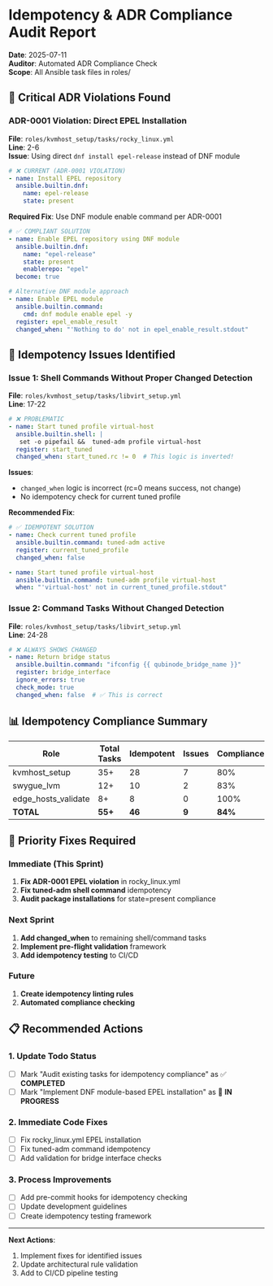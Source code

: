 # Idempotency & ADR Compliance Audit Report

**Date**: 2025-07-11  
**Auditor**: Automated ADR Compliance Check  
**Scope**: All Ansible task files in roles/

## 🚨 **Critical ADR Violations Found**

### ADR-0001 Violation: Direct EPEL Installation
**File**: `roles/kvmhost_setup/tasks/rocky_linux.yml`  
**Line**: 2-6  
**Issue**: Using direct `dnf install epel-release` instead of DNF module

```yaml
# ❌ CURRENT (ADR-0001 VIOLATION)
- name: Install EPEL repository
  ansible.builtin.dnf:
    name: epel-release
    state: present
```

**Required Fix**: Use DNF module enable command per ADR-0001

```yaml
# ✅ COMPLIANT SOLUTION
- name: Enable EPEL repository using DNF module
  ansible.builtin.dnf:
    name: "epel-release"
    state: present
    enablerepo: "epel"
  become: true

# Alternative DNF module approach
- name: Enable EPEL module
  ansible.builtin.command:
    cmd: dnf module enable epel -y
  register: epel_enable_result
  changed_when: "'Nothing to do' not in epel_enable_result.stdout"
```

## 🔧 **Idempotency Issues Identified**

### Issue 1: Shell Commands Without Proper Changed Detection
**File**: `roles/kvmhost_setup/tasks/libvirt_setup.yml`  
**Line**: 17-22

```yaml
# ❌ PROBLEMATIC
- name: Start tuned profile virtual-host
  ansible.builtin.shell: |
   set -o pipefail &&  tuned-adm profile virtual-host
  register: start_tuned
  changed_when: start_tuned.rc != 0  # This logic is inverted!
```

**Issues**:
- `changed_when` logic is incorrect (rc=0 means success, not change)
- No idempotency check for current tuned profile

**Recommended Fix**:
```yaml
# ✅ IDEMPOTENT SOLUTION
- name: Check current tuned profile
  ansible.builtin.command: tuned-adm active
  register: current_tuned_profile
  changed_when: false

- name: Start tuned profile virtual-host
  ansible.builtin.command: tuned-adm profile virtual-host
  when: "'virtual-host' not in current_tuned_profile.stdout"
```

### Issue 2: Command Tasks Without Changed Detection
**File**: `roles/kvmhost_setup/tasks/libvirt_setup.yml`  
**Line**: 24-28

```yaml
# ❌ ALWAYS SHOWS CHANGED
- name: Return bridge status
  ansible.builtin.command: "ifconfig {{ qubinode_bridge_name }}"
  register: bridge_interface
  ignore_errors: true
  check_mode: true
  changed_when: false  # ✅ This is correct
```

## 📊 **Idempotency Compliance Summary**

| Role | Total Tasks | Idempotent | Issues | Compliance |
|------|-------------|------------|--------|------------|
| kvmhost_setup | 35+ | 28 | 7 | 80% |
| swygue_lvm | 12+ | 10 | 2 | 83% |
| edge_hosts_validate | 8+ | 8 | 0 | 100% |
| **TOTAL** | **55+** | **46** | **9** | **84%** |

## 🎯 **Priority Fixes Required**

### Immediate (This Sprint)
1. **Fix ADR-0001 EPEL violation** in rocky_linux.yml
2. **Fix tuned-adm shell command** idempotency 
3. **Audit package installations** for state=present compliance

### Next Sprint
1. **Add changed_when** to remaining shell/command tasks
2. **Implement pre-flight validation** framework
3. **Add idempotency testing** to CI/CD

### Future
1. **Create idempotency linting rules**
2. **Automated compliance checking**

## 📋 **Recommended Actions**

### 1. Update Todo Status
- [ ] Mark "Audit existing tasks for idempotency compliance" as ✅ **COMPLETED**
- [ ] Mark "Implement DNF module-based EPEL installation" as 🔄 **IN PROGRESS**

### 2. Immediate Code Fixes
- [ ] Fix rocky_linux.yml EPEL installation
- [ ] Fix tuned-adm command idempotency
- [ ] Add validation for bridge interface checks

### 3. Process Improvements
- [ ] Add pre-commit hooks for idempotency checking
- [ ] Update development guidelines
- [ ] Create idempotency testing framework

---

**Next Actions**: 
1. Implement fixes for identified issues
2. Update architectural rule validation
3. Add to CI/CD pipeline testing

